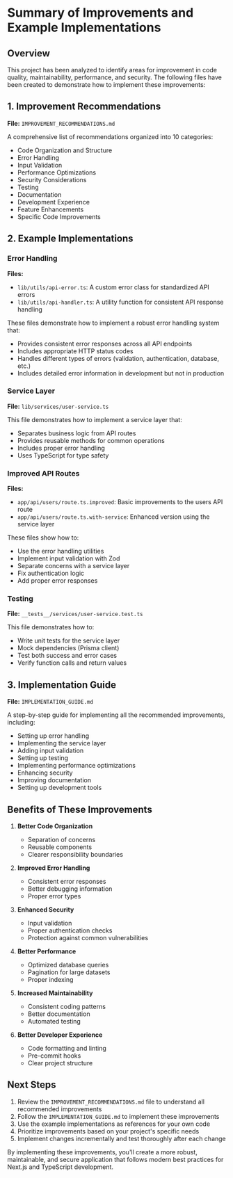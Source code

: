 # Summary of Improvements and Example Implementations

## Overview

This project has been analyzed to identify areas for improvement in code quality, maintainability, performance, and security. The following files have been created to demonstrate how to implement these improvements:

## 1. Improvement Recommendations

**File:** `IMPROVEMENT_RECOMMENDATIONS.md`

A comprehensive list of recommendations organized into 10 categories:
- Code Organization and Structure
- Error Handling
- Input Validation
- Performance Optimizations
- Security Considerations
- Testing
- Documentation
- Development Experience
- Feature Enhancements
- Specific Code Improvements

## 2. Example Implementations

### Error Handling

**Files:**
- `lib/utils/api-error.ts`: A custom error class for standardized API errors
- `lib/utils/api-handler.ts`: A utility function for consistent API response handling

These files demonstrate how to implement a robust error handling system that:
- Provides consistent error responses across all API endpoints
- Includes appropriate HTTP status codes
- Handles different types of errors (validation, authentication, database, etc.)
- Includes detailed error information in development but not in production

### Service Layer

**File:** `lib/services/user-service.ts`

This file demonstrates how to implement a service layer that:
- Separates business logic from API routes
- Provides reusable methods for common operations
- Includes proper error handling
- Uses TypeScript for type safety

### Improved API Routes

**Files:**
- `app/api/users/route.ts.improved`: Basic improvements to the users API route
- `app/api/users/route.ts.with-service`: Enhanced version using the service layer

These files show how to:
- Use the error handling utilities
- Implement input validation with Zod
- Separate concerns with a service layer
- Fix authentication logic
- Add proper error responses

### Testing

**File:** `__tests__/services/user-service.test.ts`

This file demonstrates how to:
- Write unit tests for the service layer
- Mock dependencies (Prisma client)
- Test both success and error cases
- Verify function calls and return values

## 3. Implementation Guide

**File:** `IMPLEMENTATION_GUIDE.md`

A step-by-step guide for implementing all the recommended improvements, including:
- Setting up error handling
- Implementing the service layer
- Adding input validation
- Setting up testing
- Implementing performance optimizations
- Enhancing security
- Improving documentation
- Setting up development tools

## Benefits of These Improvements

1. **Better Code Organization**
   - Separation of concerns
   - Reusable components
   - Clearer responsibility boundaries

2. **Improved Error Handling**
   - Consistent error responses
   - Better debugging information
   - Proper error types

3. **Enhanced Security**
   - Input validation
   - Proper authentication checks
   - Protection against common vulnerabilities

4. **Better Performance**
   - Optimized database queries
   - Pagination for large datasets
   - Proper indexing

5. **Increased Maintainability**
   - Consistent coding patterns
   - Better documentation
   - Automated testing

6. **Better Developer Experience**
   - Code formatting and linting
   - Pre-commit hooks
   - Clear project structure

## Next Steps

1. Review the `IMPROVEMENT_RECOMMENDATIONS.md` file to understand all recommended improvements
2. Follow the `IMPLEMENTATION_GUIDE.md` to implement these improvements
3. Use the example implementations as references for your own code
4. Prioritize improvements based on your project's specific needs
5. Implement changes incrementally and test thoroughly after each change

By implementing these improvements, you'll create a more robust, maintainable, and secure application that follows modern best practices for Next.js and TypeScript development.